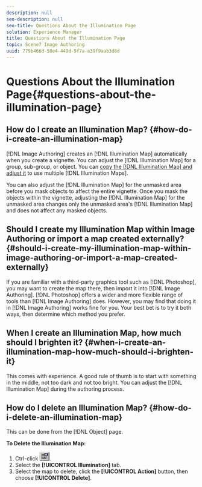 ```yaml
---
description: null
seo-description: null
seo-title: Questions About the Illumination Page
solution: Experience Manager
title: Questions About the Illumination Page
topic: Scene7 Image Authoring
uuid: 779b466d-58e4-449d-9f7a-a39f9aab3d8d
---
```


# Questions About the Illumination Page{#questions-about-the-illumination-page}

## How do I create an Illumination Map? {#how-do-i-create-an-illumination-map}

[!DNL Image Authoring] creates an [!DNL Illumination Map] automatically when you create a vignette. You can adjust the [!DNL Illumination Map] for a group, sub-group, or object. You can [copy the [!DNL Illumination Map] and adjust it](../c-vat-obj-pg/c-vat-abt-obj-prop/c-vat-view-prop.md#concept-8a396f7b144c46c4806c8ed26619eed1) to use multiple [!DNL Illumination Maps].

You can also adjust the [!DNL Illumination Map] for the unmasked area before you mask objects to affect the entire vignette. Once you mask the objects within the vignette, adjusting the [!DNL Illumination Map] for the unmasked area changes only the unmasked area's [!DNL Illumination Map] and does not affect any masked objects.

## Should I create my Illumination Map within Image Authoring or import a map created externally? {#should-i-create-my-illumination-map-within-image-authoring-or-import-a-map-created-externally}

If you are familiar with a third-party graphics tool such as [!DNL Photoshop], you may want to create the map there, then import it into [!DNL Image Authoring]. [!DNL Photoshop] offers a wider and more flexible range of tools than [!DNL Image Authoring] does. However, you may find that doing it in [!DNL Image Authoring] works fine for you. Your best bet is to try it both ways, then determine which method you prefer.

## When I create an Illumination Map, how much should I brighten it? {#when-i-create-an-illumination-map-how-much-should-i-brighten-it}

This comes with experience. A good rule of thumb is to start with something in the middle, not too dark and not too bright. You can adjust the [!DNL Illumination Map] during the authoring process.

## How do I delete an Illumination Map? {#how-do-i-delete-an-illumination-map}

This can be done from the [!DNL Object] page.

**To Delete the Illumination Map:**

1. Ctrl-click ![](assets/finger.png). 
1. Select the **[!UICONTROL Illumination]** tab. 
1. Select the map to delete, click the **[!UICONTROL Action]** button, then choose **[!UICONTROL Delete]**.


